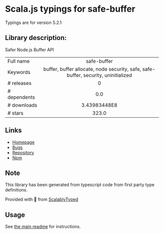 
# Scala.js typings for safe-buffer

Typings are for version 5.2.1

## Library description:
Safer Node.js Buffer API

|                    |                 |
| ------------------ | :-------------: |
| Full name          | safe-buffer |
| Keywords           | buffer, buffer allocate, node security, safe, safe-buffer, security, uninitialized |
| # releases         | 0 |
| # dependents       | 0.0 |
| # downloads        | 3.43983448E8 |
| # stars            | 323.0 |

## Links
- [Homepage](https://github.com/feross/safe-buffer)
- [Bugs](https://github.com/feross/safe-buffer/issues)
- [Repository](https://github.com/feross/safe-buffer)
- [Npm](https://www.npmjs.com/package/safe-buffer)
    


## Note
This library has been generated from typescript code from first party type definitions.

Provided with :purple_heart: from [ScalablyTyped](https://github.com/oyvindberg/ScalablyTyped)

## Usage
See [the main readme](../../readme.md) for instructions.


